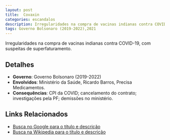 ```yaml
---
layout: post
title:  Covaxin
categories: escandalos
description: Irregularidades na compra de vacinas indianas contra COVID-19, com suspeitas de superfaturamento.
tags: Governo Bolsonaro (2019-2022),2021
---
```


Irregularidades na compra de vacinas indianas contra COVID-19, com suspeitas de superfaturamento.

## Detalhes
- **Governo**: Governo Bolsonaro (2019-2022)
- **Envolvidos**: Ministério da Saúde, Ricardo Barros, Precisa Medicamentos.
- **Consequências**: CPI da COVID; cancelamento do contrato; investigações pela PF; demissões no ministério.

## Links Relacionados
- [Busca no Google para o título e descrição](https://www.google.com/search?q=Covaxin%20Irregularidades%20na%20compra%20de%20vacinas%20indianas%20contra%20COVID-19%2C%20com%20suspeitas%20de%20superfaturamento.%20Governo%20Bolsonaro%20%282019-2022%29)
- [Busca na Wikipedia para o título e descrição](https://en.wikipedia.org/w/index.php?search=Covaxin%20Irregularidades%20na%20compra%20de%20vacinas%20indianas%20contra%20COVID-19%2C%20com%20suspeitas%20de%20superfaturamento.%20Governo%20Bolsonaro%20%282019-2022%29)
